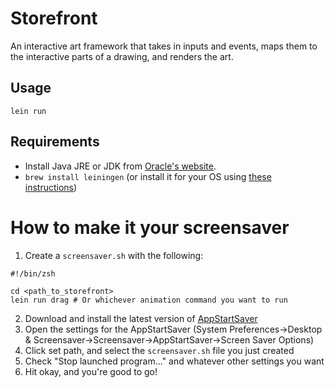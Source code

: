 # Storefront

An interactive art framework that takes in inputs and events, maps them to the
interactive parts of a drawing, and renders the art.

## Usage

`lein run`

## Requirements

- Install Java JRE or JDK from [Oracle's website](http://www.oracle.com/technetwork/java/javase/downloads/index.html).
- `brew install leiningen` (or install it for your OS using [these instructions](http://leiningen.org/))

# How to make it your screensaver

1. Create a `screensaver.sh` with the following:
````
#!/bin/zsh

cd <path_to_storefront>
lein run drag # Or whichever animation command you want to run
````
2. Download and install the latest version of [AppStartSaver](http://www.themcdonalds.net/richard/index.php?title=AppStartSaver)
3. Open the settings for the AppStartSaver (System Preferences->Desktop & Screensaver->Screensaver->AppStartSaver->Screen Saver Options)
4. Click set path, and select the `screensaver.sh` file you just created
5. Check "Stop launched program..." and whatever other settings you want
6. Hit okay, and you're good to go!
